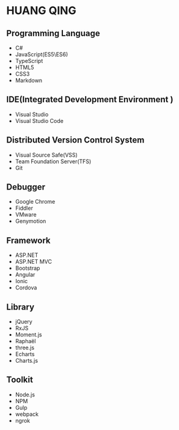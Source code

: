 # HUANG QING

## Programming Language

+ C# 
+ JavaScript(ES5\ES6)
+ TypeScript
+ HTML5
+ CSS3
+ Markdown

## IDE(Integrated Development Environment )

+ Visual Studio 
+ Visual Studio Code



## Distributed Version Control System 

+ Visual Source Safe(VSS)
+ Team Foundation Server(TFS)
+ Git


## Debugger

+ Google Chrome
+ Fiddler
+ VMware
+ Genymotion

## Framework

+ ASP.NET
+ ASP.NET MVC
+ Bootstrap
+ Angular
+ Ionic
+ Cordova

## Library

+ jQuery
+ RxJS
+ Moment.js
+ Raphaël
+ three.js
+ Echarts
+ Charts.js

## Toolkit

+ Node.js
+ NPM
+ Gulp
+ webpack
+ ngrok
